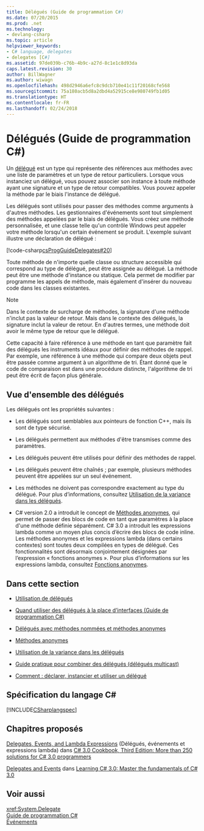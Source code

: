 ```yaml
---
title: Délégués (Guide de programmation C#)
ms.date: 07/20/2015
ms.prod: .net
ms.technology:
- devlang-csharp
ms.topic: article
helpviewer_keywords:
- C# language, delegates
- delegates [C#]
ms.assetid: 97de039b-c76b-4b9c-a27d-8c1e1c8d93da
caps.latest.revision: 30
author: BillWagner
ms.author: wiwagn
ms.openlocfilehash: 498d2946a6efc8c9dcb710e41c11f20168cfe568
ms.sourcegitcommit: 75a180acb5d8a2dbd4a52915ce8e980749fb1d05
ms.translationtype: HT
ms.contentlocale: fr-FR
ms.lasthandoff: 02/24/2018
---
```

# <a name="delegates-c-programming-guide"></a>Délégués (Guide de programmation C#)
Un [délégué](../../../csharp/language-reference/keywords/delegate.md) est un type qui représente des références aux méthodes avec une liste de paramètres et un type de retour particuliers. Lorsque vous instanciez un délégué, vous pouvez associer son instance à toute méthode ayant une signature et un type de retour compatibles. Vous pouvez appeler la méthode par le biais l'instance de délégué.  
  
 Les délégués sont utilisés pour passer des méthodes comme arguments à d'autres méthodes. Les gestionnaires d'événements sont tout simplement des méthodes appelées par le biais de délégués. Vous créez une méthode personnalisée, et une classe telle qu'un contrôle Windows peut appeler votre méthode lorsqu'un certain événement se produit. L'exemple suivant illustre une déclaration de délégué :  
  
 [!code-csharp[csProgGuideDelegates#20](../../../csharp/programming-guide/delegates/codesnippet/CSharp/index_1.cs)]  
  
 Toute méthode de n'importe quelle classe ou structure accessible qui correspond au type de délégué, peut être assignée au délégué. La méthode peut être une méthode d'instance ou statique. Cela permet de modifier par programme les appels de méthode, mais également d'insérer du nouveau code dans les classes existantes.  
  
> [!NOTE]
>  Dans le contexte de surcharge de méthodes, la signature d'une méthode n'inclut pas la valeur de retour. Mais dans le contexte des délégués, la signature inclut la valeur de retour. En d'autres termes, une méthode doit avoir le même type de retour que le délégué.  
  
 Cette capacité à faire référence à une méthode en tant que paramètre fait des délégués les instruments idéaux pour définir des méthodes de rappel. Par exemple, une référence à une méthode qui compare deux objets peut être passée comme argument à un algorithme de tri. Étant donné que le code de comparaison est dans une procédure distincte, l'algorithme de tri peut être écrit de façon plus générale.  
  
## <a name="delegates-overview"></a>Vue d'ensemble des délégués  
 Les délégués ont les propriétés suivantes :  
  
-   Les délégués sont semblables aux pointeurs de fonction C++, mais ils sont de type sécurisé.  
  
-   Les délégués permettent aux méthodes d'être transmises comme des paramètres.  
  
-   Les délégués peuvent être utilisés pour définir des méthodes de rappel.  
  
-   Les délégués peuvent être chaînés ; par exemple, plusieurs méthodes peuvent être appelées sur un seul événement.  
  
-   Les méthodes ne doivent pas correspondre exactement au type du délégué. Pour plus d’informations, consultez [Utilisation de la variance dans les délégués](../../../csharp/programming-guide/concepts/covariance-contravariance/using-variance-in-delegates.md).  
  
-   C# version 2.0 a introduit le concept de [Méthodes anonymes](../../../csharp/programming-guide/statements-expressions-operators/anonymous-methods.md), qui permet de passer des blocs de code en tant que paramètres à la place d'une méthode définie séparément. C# 3.0 a introduit les expressions lambda comme un moyen plus concis d’écrire des blocs de code inline. Les méthodes anonymes et les expressions lambda (dans certains contextes) sont toutes deux compilées en types de délégué. Ces fonctionnalités sont désormais conjointement désignées par l’expression « fonctions anonymes ». Pour plus d’informations sur les expressions lambda, consultez [Fonctions anonymes](../../../csharp/programming-guide/statements-expressions-operators/anonymous-functions.md).  
  
## <a name="in-this-section"></a>Dans cette section  
  
-   [Utilisation de délégués](../../../csharp/programming-guide/delegates/using-delegates.md)  
  
-   [Quand utiliser des délégués à la place d’interfaces (Guide de programmation C#)](http://msdn.microsoft.com/library/2e759bdf-7ca4-4005-8597-af92edf6d8f0)  
  
-   [Délégués avec méthodes nommées et méthodes anonymes](../../../csharp/programming-guide/delegates/delegates-with-named-vs-anonymous-methods.md)  
  
-   [Méthodes anonymes](../../../csharp/programming-guide/statements-expressions-operators/anonymous-methods.md)  
  
-   [Utilisation de la variance dans les délégués](../../../csharp/programming-guide/concepts/covariance-contravariance/using-variance-in-delegates.md)  
  
-   [Guide pratique pour combiner des délégués (délégués multicast)](../../../csharp/programming-guide/delegates/how-to-combine-delegates-multicast-delegates.md)  
  
-   [Comment : déclarer, instancier et utiliser un délégué](../../../csharp/programming-guide/delegates/how-to-declare-instantiate-and-use-a-delegate.md)  
  
## <a name="c-language-specification"></a>Spécification du langage C#  
 [!INCLUDE[CSharplangspec](~/includes/csharplangspec-md.md)]  
  
## <a name="featured-book-chapters"></a>Chapitres proposés  
 [Delegates, Events, and Lambda Expressions](https://msdn.microsoft.com/library/orm-9780596516109-03-09.aspx) (Délégués, événements et expressions lambda) dans [C# 3.0 Cookbook, Third Edition: More than 250 solutions for C# 3.0 programmers](https://msdn.microsoft.com/library/orm-9780596516109-03.aspx)  
  
 [Delegates and Events](https://msdn.microsoft.com/library/orm-9780596521066-01-17.aspx) dans [Learning C# 3.0: Master the fundamentals of C# 3.0](https://msdn.microsoft.com/library/orm-9780596521066-01.aspx)  
  
## <a name="see-also"></a>Voir aussi  
 <xref:System.Delegate>  
 [Guide de programmation C#](../../../csharp/programming-guide/index.md)  
 [Événements](../../../csharp/programming-guide/events/index.md)

